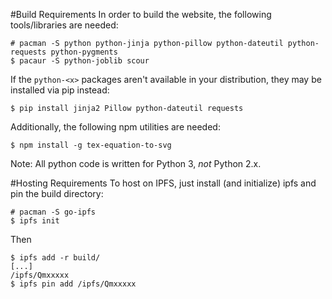 #Build Requirements
In order to build the website, the following tools/libraries are needed:
```
# pacman -S python python-jinja python-pillow python-dateutil python-requests python-pygments
$ pacaur -S python-joblib scour
```

If the `python-<x>` packages aren't available in your distribution, they may be
installed via pip instead:
```
$ pip install jinja2 Pillow python-dateutil requests
```

Additionally, the following npm utilities are needed:

```
$ npm install -g tex-equation-to-svg
```

Note: All python code is written for Python 3, *not* Python 2.x.

#Hosting Requirements
To host on IPFS, just install (and initialize) ipfs and pin the build directory:
```
# pacman -S go-ipfs
$ ipfs init
```

Then
```
$ ipfs add -r build/
[...]
/ipfs/Qmxxxxx
$ ipfs pin add /ipfs/Qmxxxxx
```

